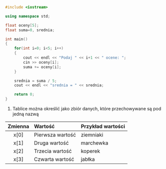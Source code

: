 ```cpp
#include <iostream>

using namespace std;

float oceny[5];
float suma=0, srednia;

int main()
{
    for(int i=0; i<5; i++)
    {
        cout << endl << "Podaj " << i+1 << " ocene: ";
        cin >> oceny[i];
        suma += oceny[i];
    }

    srednia = suma / 5;
    cout << endl << "srednia = " << srednia;

    return 0;
}
```

1. Tablice można określić jako zbiór danych, które przechowywane są pod jedną nazwą

| Zmienna   | Wartość           | Przykład wartości  |
| :----:    |    :---           | :---               |
| x[0]      | Pierwsza wartość  | ziemniaki          |
| x[1]      | Druga wartość     | marchewka          |
| x[2]      | Trzecia wartość   | koperek            |
| x[3]      | Czwarta wartość   | jabłka             |